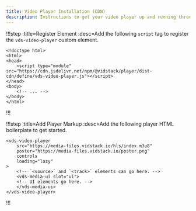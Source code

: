 ```yaml
---
title: Video Player Installation (CDN)
description: Instructions to get your video player up and running through a CDN.
---
```


!!!step :title=Register Element :desc=Add the following `script` tag to register the `vds-video-player` custom element.

```html:copy-highlight{4}
<!doctype html>
<html>
<head>
	<script type="module" src="https://cdn.jsdelivr.net/npm/@vidstack/player/dist-cdn/define/vds-video-player.js"></script>
</head>
<body>
	<!-- ... -->
</body>
</html>
```

!!!

!!!step :title=Add Player Markup :desc=Add the following player HTML boilerplate to get started.

```html:copy
<vds-video-player
	src="https://media-files.vidstack.io/hls/index.m3u8"
	poster="https://media-files.vidstack.io/poster.png"
	controls
	loading="lazy"
>
	<!-- `<source>` and `<track>` elements can go here. -->
	<vds-media-ui slot="ui">
  	<!-- UI elements go here. -->
	</vds-media-ui>
</vds-video-player>
```

!!!
